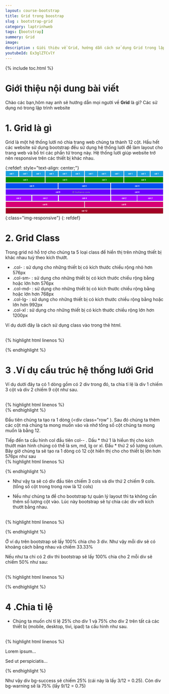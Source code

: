 ```yaml
---
layout: course-bootstrap
title: Grid trong boostrap 
slug : bootstrap-grid
category: laptrinhweb
tags: [bootstrap]
summery: Grid
image:
description : Giới thiệu về Grid, hướng dẫn cách sử dụng Grid trong lập trình web.
youtubeId: Ex3glZTCvlY
---
```


{% include toc.html %}

# **Giới thiệu nội dung bài viết**

Chào các bạn,hôm nay anh sẽ hướng dẫn mọi người về <b>Grid</b> là gì? Các sử dụng nó trong lập trình website 

# **1. Grid là gì**

Grid là một hệ thống lưới nó chia trang web chúng ta thành 12 cột. Hầu hết các website sử dụng bootstrap đều sử dụng hệ thống lưới để làm layout cho trang web và bố trí các phần tử trong này. Hệ thống lưới giúp website trở nên responsive trên các thiết bị khác nhau. 

{:refdef: style="text-align: center;"}
![Grid](/images/post/boostrap/grid.png){:class="img-responsive"}
{: refdef}

# **2. Grid Class**

Trong grid nó hỗ trợ cho chúng ta 5 loại class để hiển thị trên những thiết bị khác nhau tuỳ theo kích thướt. 

- .col-  	: sử dụng cho những thiết bị có kích thước chiều rộng nhỏ hơn 576px
- .col-sm-	: sử dụng cho những thiết bị có kích thước chiều rộng bằng hoặc lớn hơn 576px
- .col-md-	: sử dụng cho những thiết bị có kích thước chiều rộng bằng hoặc lớn hơn 768px
- .col-lg-	: sử dụng cho những thiết bị có kích thước chiều rộng bằng hoặc lớn hơn 992px
- .col-xl	: sử dụng cho những thiết bị có kích thước chiều rộng lớn hơn 1200px

Ví dụ dưới đây là cách sử dụng class vào trong thẻ html.

<br>
{% highlight html  linenos %}

<div class="row">
  <div class="col-sm-4"></div>
  <div class="col-sm-8"></div>
</div>

{% endhighlight %}


# **3 .Ví dụ cấu trúc hệ thống lưới Grid**

Ví dụ dưới đây ta có 1 dòng gồm có 2 div trong đó, ta chia tỉ lệ là div 1 chiếm 3 cột và div 2 chiếm 9 cột như sau.

<br>
{% highlight html  linenos %}

<div class="row">
  <div class="col-*-*"></div>
  <div class="col-*-*"></div>
</div>
{% endhighlight %}

Đầu tiên chúng ta tạo ra 1 dòng (<div class="row" </div>). Sau đó chúng ta thêm các cột mà chúng ta mong muốn vào và nhớ tổng số cột chúng ta mong muốn là bằng 12.

Tiếp đến ta cấu hình col đầu tiên col-*-* . Dấu * thứ 1 là hiểun thị cho kích thướt màn hình chúng có thể là sm, md, lg or xl. Đấu * thứ 2 số lượng colum. Bây giờ chúng ta sẽ tạo ra 1 dòng có 12 cột hiển thị cho cho thiết bị lớn hơn 576px như sau
<br>
{% highlight html  linenos %}

<div class="row">
  <div class="col-sm-3"></div>
  <div class="col-sm-9"></div>
</div>

{% endhighlight %}

- Như vậy ta sẽ có div đầu tiên chiếm 3 cols và div thứ 2 chiếm 9 cols. (tổng số cột trong  trong row là 12 cols)

- Nếu như chúng ta để cho bootstrap tự quản lý layout thì ta không cần thêm số lượng cột vào. Lúc này bootstrap sẽ tự chia các div với kích thướt bằng nhau.

<br>
{% highlight html  linenos %}

<!-- Or let Bootstrap automatically handle the layout -->
<div class="row">
  <div class="col-sm"></div>
  <div class="col-sm"></div>
  <div class="col-sm"></div>
</div>

{% endhighlight %}

Ở ví dụ trên bootstrap sẽ lấy 100% chia cho 3 div. Như vậy mỗi div sẽ có khoảng cách bằng nhau và chiếm 33.33%

Nếu như ta chi có 2 div thì bootstrap sẽ lấy 100% chia cho 2 mỗi div sẽ chiếm 50% như sau:

<br>
{% highlight html  linenos %}

<!-- Or let Bootstrap automatically handle the layout -->
<div class="row">
  <div class="col"></div>
  <div class="col"></div>
</div>

{% endhighlight %}

# **4 .Chia tỉ lệ**

- Chúng ta muốn chi tỉ lệ 25% cho div 1 và 75% cho div 2 trên tất cả các thiết bị (mobile, desktop, tivi, ipad) ta cấu hình như sau.

<br>
{% highlight html  linenos %}
 <div class="container-fluid">
  <div class="row">
    <div class="col-3 bg-success">
      <p>Lorem ipsum...</p>
    </div>
    <div class="col-9 bg-warning">
      <p>Sed ut perspiciatis...</p>
    </div>
  </div>
</div> 

{% endhighlight %}

Như vậy div bg-success sẽ chiếm 25% (cái này là lấy 3/12 = 0.25). Còn div bg-warning sẽ là 75% (lấy 9/12 = 0.75)



